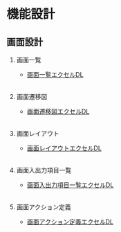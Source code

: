 # 機能設計
## 画面設計

1. 画面一覧<br>
   * [画面一覧エクセルDL](./画面一覧.xlsx)<br><br>

2. 画面遷移図<br>
   * [画面遷移図エクセルDL](./画面遷移図.xlsx)<br><br>

3. 画面レイアウト<br>
   * [画面レイアウトエクセルDL](./画面レイアウト.xlsx)<br><br>

4. 画面入出力項目一覧<br>
   * [画面入出力項目一覧エクセルDL](./画面入出力項目一覧.xlsx)<br><br>

5. 画面アクション定義<br>
   * [画面アクション定義エクセルDL](./画面アクション定義.xlsx)<br><br>
